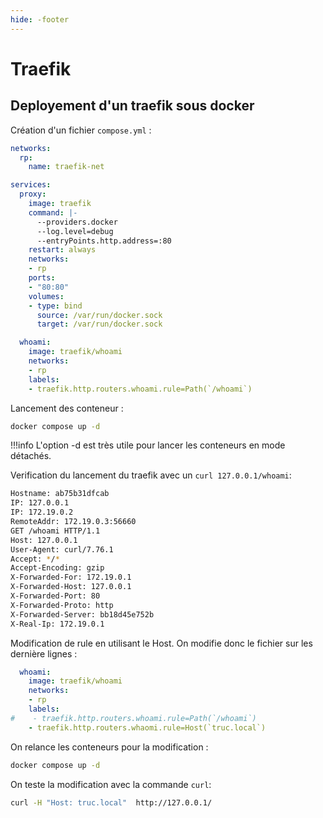 ```yaml
---
hide: -footer
---
```


# Traefik 

## Deployement d'un traefik sous docker 

Création d'un fichier `compose.yml` :

```yml linenums="1"
networks:
  rp:
    name: traefik-net

services:
  proxy:
    image: traefik
    command: |-
      --providers.docker
      --log.level=debug
      --entryPoints.http.address=:80
    restart: always
    networks:
    - rp
    ports:
    - "80:80"
    volumes:
    - type: bind
      source: /var/run/docker.sock
      target: /var/run/docker.sock

  whoami:
    image: traefik/whoami
    networks:
    - rp
    labels:
    - traefik.http.routers.whoami.rule=Path(`/whoami`)
```

Lancement des conteneur :

```bash
docker compose up -d
```
!!!info
    L'option -d est très utile pour lancer les conteneurs en mode détachés.

Verification du lancement du traefik avec un `curl 127.0.0.1/whoami`:

```bash
Hostname: ab75b31dfcab
IP: 127.0.0.1
IP: 172.19.0.2
RemoteAddr: 172.19.0.3:56660
GET /whoami HTTP/1.1
Host: 127.0.0.1
User-Agent: curl/7.76.1
Accept: */*
Accept-Encoding: gzip
X-Forwarded-For: 172.19.0.1
X-Forwarded-Host: 127.0.0.1
X-Forwarded-Port: 80
X-Forwarded-Proto: http
X-Forwarded-Server: bb18d45e752b
X-Real-Ip: 172.19.0.1
```

Modification de rule en utilisant le Host. On modifie donc le fichier sur les dernière lignes :

```yml linenums="1" hl_lines="6-7"
  whoami:
    image: traefik/whoami
    networks:
    - rp
    labels:
#    - traefik.http.routers.whoami.rule=Path(`/whoami`)
    - traefik.http.routers.whaomi.rule=Host(`truc.local`)
```

On relance les conteneurs pour la modification :

```bash
docker compose up -d
```

On teste la modification avec la commande `curl`:

```bash
curl -H "Host: truc.local"  http://127.0.0.1/
```
